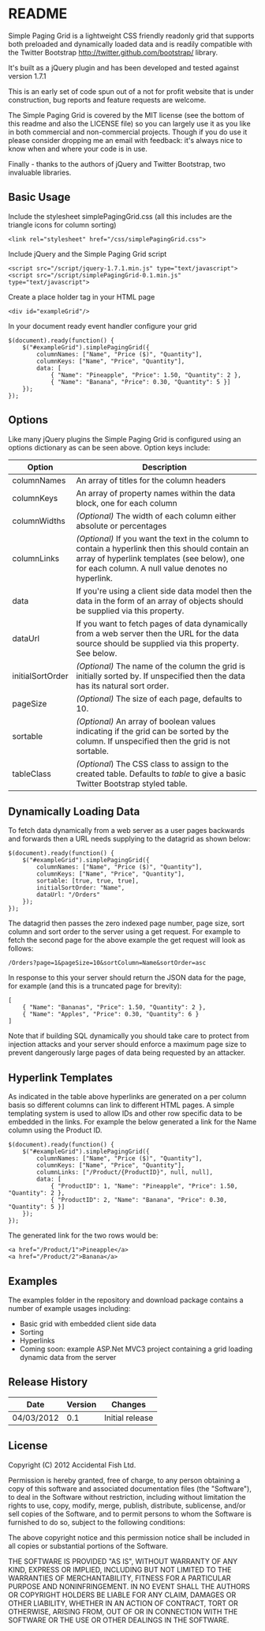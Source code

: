 # README

Simple Paging Grid is a lightweight CSS friendly readonly grid that supports both preloaded and dynamically loaded data and is readily compatible with the Twitter Bootstrap <http://twitter.github.com/bootstrap/> library. 

It's built as a jQuery plugin and has been developed and tested against version 1.7.1

This is an early set of code spun out of a not for profit website that is under construction, bug reports and feature requests are welcome.

The Simple Paging Grid is covered by the MIT license (see the bottom of this readme and also the LICENSE file) so you can largely use it as you like in both commercial and non-commercial projects. Though if you do use it please consider dropping me an email with feedback: it's always nice to know when and where your code is in use.

Finally - thanks to the authors of jQuery and Twitter Bootstrap, two invaluable libraries.

## Basic Usage

Include the stylesheet simplePagingGrid.css (all this includes are the triangle icons for column sorting)

    <link rel="stylesheet" href="/css/simplePagingGrid.css">

Include jQuery and the Simple Paging Grid script

    <script src="/script/jquery-1.7.1.min.js" type="text/javascript">
    <script src="/script/simplePagingGrid-0.1.min.js" type="text/javascript">

Create a place holder tag in your HTML page

    <div id="exampleGrid"/>

In your document ready event handler configure your grid

    $(document).ready(function() {
        $("#exampleGrid").simplePagingGrid({
            columnNames: ["Name", "Price ($)", "Quantity"],
            columnKeys: ["Name", "Price", "Quantity"],
            data: [
                { "Name": "Pineapple", "Price": 1.50, "Quantity": 2 },
                { "Name": "Banana", "Price": 0.30, "Quantity": 5 }]
        });
    });

## Options

Like many jQuery plugins the Simple Paging Grid is configured using an options dictionary as can be seen above. Option keys include:

Option          |Description
----------------|-----------------------------------------
columnNames     |An array of titles for the column headers
columnKeys      |An array of property names within the data block, one for each column
columnWidths    |*(Optional)* The width of each column either absolute or percentages
columnLinks     |*(Optional)* If you want the text in the column to contain a hyperlink then this should contain an array of hyperlink templates (see below), one for each column. A null value denotes no hyperlink.
data            |If you're using a client side data model then the data in the form of an array of objects should be supplied via this property.
dataUrl         |If you want to fetch pages of data dynamically from a web server then the URL for the data source should be supplied via this property. See below.
initialSortOrder|*(Optional)* The name of the column the grid is initially sorted by. If unspecified then the data has its natural sort order.
pageSize        |*(Optional)* The size of each page, defaults to 10.
sortable        |*(Optional)* An array of boolean values indicating if the grid can be sorted by the column. If unspecified then the grid is not sortable.
tableClass      |*(Optional*) The CSS class to assign to the created table. Defaults to *table* to give a basic Twitter Bootstrap styled table.

## Dynamically Loading Data

To fetch data dynamically from a web server as a user pages backwards and forwards then a URL needs supplying to the datagrid as shown below:

    $(document).ready(function() {
        $("#exampleGrid").simplePagingGrid({
            columnNames: ["Name", "Price ($)", "Quantity"],
            columnKeys: ["Name", "Price", "Quantity"],
            sortable: [true, true, true],
            initialSortOrder: "Name",
            dataUrl: "/Orders"
        });
    });

The datagrid then passes the zero indexed page number, page size, sort column and sort order to the server using a get request. For example to fetch the second page for the above example the get request will look as follows:

    /Orders?page=1&pageSize=10&sortColumn=Name&sortOrder=asc

In response to this your server should return the JSON data for the page, for example (and this is a truncated page for brevity):

    [
        { "Name": "Bananas", "Price": 1.50, "Quantity": 2 },
        { "Name": "Apples", "Price": 0.30, "Quantity": 6 }
    ]

Note that if building SQL dynamically you should take care to protect from injection attacks and your server should enforce a maximum page size to prevent dangerously large pages of data being requested by an attacker.

## Hyperlink Templates

As indicated in the table above hyperlinks are generated on a per column basis so different columns can link to different HTML pages. A simple templating system is used to allow IDs and other row specific data to be embedded in the links. For example the below generated a link for the Name column using the Product ID.

    $(document).ready(function() {
        $("#exampleGrid").simplePagingGrid({
            columnNames: ["Name", "Price ($)", "Quantity"],
            columnKeys: ["Name", "Price", "Quantity"],
            columnLinks: ["/Product/{ProductID}", null, null],
            data: [
                { "ProductID": 1, "Name": "Pineapple", "Price": 1.50, "Quantity": 2 },
                { "ProductID": 2, "Name": "Banana", "Price": 0.30, "Quantity": 5 }]
        });
    });

The generated link for the two rows would be:

    <a href="/Product/1">Pineapple</a>
    <a href="/Product/2">Banana</a>

## Examples

The examples folder in the repository and download package contains a number of example usages including:

* Basic grid with embedded client side data
* Sorting
* Hyperlinks
* Coming soon: example ASP.Net MVC3 project containing a grid loading dynamic data from the server


## Release History

Date       |Version |Changes
-----------|--------|--------
04/03/2012 |0.1     |Initial release

## License

Copyright (C) 2012 Accidental Fish Ltd.

Permission is hereby granted, free of charge, to any person obtaining a copy of this software and associated documentation files (the "Software"), to deal in the Software without restriction, including without limitation the rights to use, copy, modify, merge, publish, distribute, sublicense, and/or sell copies of the Software, and to permit persons to whom the Software is furnished to do so, subject to the following conditions:

The above copyright notice and this permission notice shall be included in all copies or substantial portions of the Software.

THE SOFTWARE IS PROVIDED "AS IS", WITHOUT WARRANTY OF ANY KIND, EXPRESS OR IMPLIED, INCLUDING BUT NOT LIMITED TO THE WARRANTIES OF MERCHANTABILITY, FITNESS FOR A PARTICULAR PURPOSE AND NONINFRINGEMENT. IN NO EVENT SHALL THE AUTHORS OR COPYRIGHT HOLDERS BE LIABLE FOR ANY CLAIM, DAMAGES OR OTHER LIABILITY, WHETHER IN AN ACTION OF CONTRACT, TORT OR OTHERWISE, ARISING FROM, OUT OF OR IN CONNECTION WITH THE SOFTWARE OR THE USE OR OTHER DEALINGS IN THE SOFTWARE.